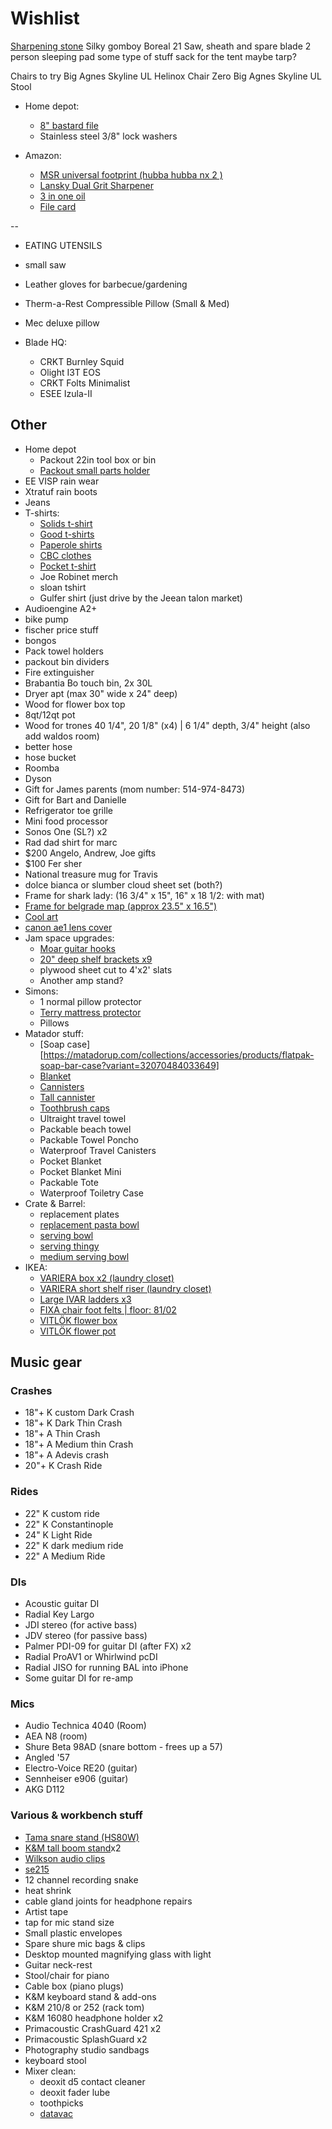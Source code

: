 # Wishlist

[Sharpening stone](https://www.mec.ca/en/product/6000-810/Axe-Stone?colour=NOC02)
Silky gomboy
Boreal 21 Saw, sheath and spare blade
2 person sleeping pad
some type of stuff sack for the tent
maybe tarp?



Chairs to try
Big Agnes Skyline UL
Helinox Chair Zero
Big Agnes Skyline UL Stool



- Home depot:
  - [8" bastard file](https://www.homedepot.ca/product/nicholson-file-with-handle-mill-bastard-10-/1000102985)
  - Stainless steel 3/8" lock washers


- Amazon:
  - [MSR universal footprint (hubba hubba nx 2 )](https://www.amazon.ca/MSR-Universal-2-Person-Tent-Footprint/dp/B07L5RKQ22?th=1&psc=1)
  - [Lansky Dual Grit Sharpener](https://www.amazon.ca/Lansky-Dual-Grit-Sharpener-LPUCK/dp/B000B8FW0Y/)
  - [3 in one oil](https://www.amazon.ca/3-IN-ONE-Multi-Purpose-Oil-3-OZ/dp/B0002JN5PG)
  - [File card](https://www.amazon.ca/Nicholson-File-Card-Brush-Pack/dp/B001KVM2H2/)




--

- EATING UTENSILS
- small saw
- Leather gloves for barbecue/gardening
- Therm-a-Rest Compressible Pillow (Small & Med)
- Mec deluxe pillow

- Blade HQ:
  - CRKT Burnley Squid
  - Olight I3T EOS
  - CRKT Folts Minimalist
  - ESEE Izula-II









## Other

- Home depot
  - Packout 22in tool box or bin
  - [Packout small parts holder](https://www.homedepot.ca/product/milwaukee-tool-packout-11-compartment-small-parts-organizer/1001109996)
- EE VISP rain wear
- Xtratuf rain boots
- Jeans
- T-shirts:
  - [Solids t-shirt](https://solids.bandcamp.com/merch)
  - [Good t-shirts](https://us.kowtowclothing.com/)
  - [Paperole shirts](https://www.paperole.com/)
  - [CBC clothes](https://retrokid.ca/collections/cbc-retro)
  - [Pocket t-shirt](https://pochesetfils.com/pages/homme)
  - Joe Robinet merch
  - sloan tshirt
  - Gulfer shirt (just drive by the Jeean talon market)
- Audioengine A2+
- bike pump
- fischer price stuff
- bongos
- Pack towel holders
- packout bin dividers
- Fire extinguisher
- Brabantia Bo touch bin, 2x 30L
- Dryer apt (max 30" wide x 24" deep)
- Wood for flower box top
- 8qt/12qt pot
- Wood for trones 40 1/4", 20 1/8" (x4) | 6 1/4" depth, 3/4" height (also add waldos room)
- better hose
- hose bucket
- Roomba
- Dyson
- Gift for James parents (mom number: 514-974-8473)
- Gift for Bart and Danielle
- Refrigerator toe grille
- Mini food processor
- Sonos One (SL?) x2
- Rad dad shirt for marc
- $200 Angelo, Andrew, Joe gifts
- $100 Fer sher
- National treasure mug for Travis
- dolce bianca or slumber cloud sheet set (both?)
- Frame for shark lady: (16 3/4" x 15", 16" x 18 1/2: with mat)
- [Frame for belgrade map (approx 23.5" x 16.5")](https://www.arttoframe.com/23x15-Satin-White-Frame-picture-frame/FRBW26074?page_type=E)
- [Cool art](https://www.concealed-art.com/nes-art)
- [canon ae1 lens cover](https://wwwl.ebay.ca/itm/402819162597?hash=item5dc9e4a1e5:g:-WEAAOSwjsZcp4Zk)
- Jam space upgrades:
  - [Moar guitar hooks](https://www.amazon.ca/Guitar-Ohuhu-Electric-Acoustic-Ukulele/dp/B07ZCJ2XD2/)
  - [20" deep shelf brackets x9](https://www.homedepot.ca/product/everbilt-20-inch-heavy-duty-bracket-in-white/1000676069)
  - plywood sheet cut to 4'x2' slats
  - Another amp stand?
- Simons:
  - 1 normal pillow protector
  - [Terry mattress protector](https://www.simons.ca/en/bedroom/mattress-covers/terry-mattress-protector--9963-8122140?catId=6801&colourId=10)
  - Pillows
- Matador stuff:
  - [Soap case][https://matadorup.com/collections/accessories/products/flatpak-soap-bar-case?variant=32070484033649]
  - [Blanket](https://matadorup.com/collections/accessories/products/pocket-blanket)
  - [Cannisters](https://matadorup.com/collections/accessories/products/waterproof-travel-canister-100ml)
  - [Tall cannister](https://matadorup.com/collections/accessories/products/waterproof-travel-canister-small)
  - [Toothbrush caps](https://matadorup.com/collections/accessories/products/toothbrush-caps)
  - Ultraight travel towel
  - Packable beach towel
  - Packable Towel Poncho
  - Waterproof Travel Canisters
  - Pocket Blanket
  - Pocket Blanket Mini
  - Packable Tote
  - Waterproof Toiletry Case
- Crate & Barrel:
  - replacement plates
  - [replacement pasta bowl](https://www.crateandbarrel.com/marin-matte-black-low-pasta-bowl/s467282)
  - [serving bowl](https://www.crateandbarrel.com/oven-to-table-serving-bowl-with-trivet/s441270)
  - [serving thingy](https://www.crateandbarrel.com/oven-to-table-two-part-dish-with-trivet/s244757)
  - [medium serving bowl](https://www.crateandbarrel.com/carson-medium-acacia-serving-bowl/s515602)
- IKEA:
  - [VARIERA box x2 (laundry closet)](https://www.ikea.com/ca/en/p/variera-box-black-80471044/)
  - [VARIERA short shelf riser (laundry closet)](https://www.ikea.com/ca/en/p/variera-shelf-insert-white-80136622/)
  - [Large IVAR ladders x3](https://www.ikea.com/ca/en/p/ivar-side-unit-87489409/)
  - [FIXA chair foot felts | floor: 81/02](https://www.ikea.com/ca/en/p/fixa-stick-on-floor-protectors-set-of-20-gray-00431151/)
  - [VITLÖK flower box](https://www.ikea.com/ca/en/p/vitloek-flower-box-with-holder-indoor-outdoor-beige-10475795/)
  - [VITLÖK flower pot](https://www.ikea.com/ca/en/p/vitloek-plant-pot-with-holder-indoor-outdoor-beige-10475762/)

## Music gear

### Crashes

- 18"+ K custom Dark Crash
- 18"+ K Dark Thin Crash
- 18"+ A Thin Crash
- 18"+ A Medium thin Crash
- 18"+ A Adevis crash
- 20"+ K Crash Ride

### Rides

- 22" K custom ride
- 22" K Constantinople
- 24" K Light Ride
- 22" K dark medium ride
- 22" A Medium Ride

### DIs

- Acoustic guitar DI
- Radial Key Largo
- JDI stereo (for active bass)
- JDV stereo (for passive bass)
- Palmer PDI-09 for guitar DI (after FX) x2
- Radial ProAV1 or Whirlwind pcDI
- Radial JISO for running BAL into iPhone
- Some guitar DI for re-amp

### Mics

- Audio Technica 4040 (Room)
- AEA N8 (room)
- Shure Beta 98AD (snare bottom - frees up a 57)
- Angled '57
- Electro-Voice RE20 (guitar)
- Sennheiser e906 (guitar)
- AKG D112

### Various & workbench stuff

- [Tama snare stand (HS80W)](https://www.timpano-percussion.com/us/pied-de-caisse-claire-tama-roadpro-hs80w.html?id=43102689)
- [K&M tall boom stand](http://www.economik.com/km/21021-black/)x2
- [Wilkson audio clips](https://www.soundonsound.com/reviews/wilkinson-audio-mic-clips)
- [se215](https://www.shure.com/en-US/products/earphones/se215)
- 12 channel recording snake
- heat shrink
- cable gland joints for headphone repairs
- Artist tape
- tap for mic stand size
- Small plastic envelopes
- Spare shure mic bags & clips
- Desktop mounted magnifying glass with light
- Guitar neck-rest
- Stool/chair for piano
- Cable box (piano plugs)
- K&M keyboard stand & add-ons
- K&M 210/8 or 252 (rack tom)
- K&M 16080 headphone holder x2
- Primacoustic CrashGuard 421 x2
- Primacoustic SplashGuard x2
- Photography studio sandbags
- keyboard stool
- Mixer clean:
  - deoxit d5 contact cleaner
  - deoxit fader lube
  - toothpicks
  - [datavac](https://www.amazon.ca/Metrovac-Datavac-Electric-Duster-Alternative/dp/B008ORVV36/)
